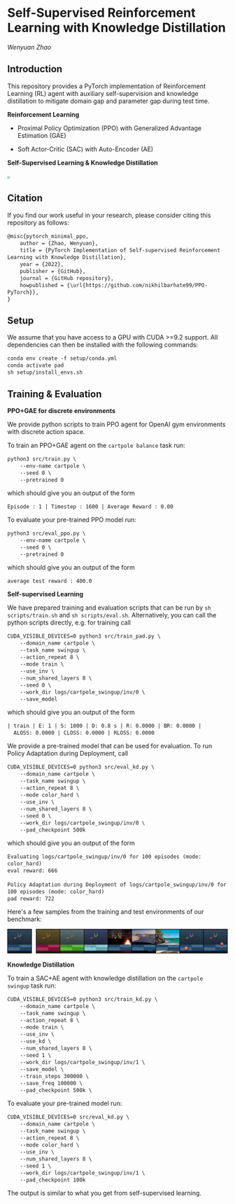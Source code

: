 # Self-Supervised Reinforcement Learning with Knowledge Distillation

_Wenyuan Zhao_

## Introduction

This repository provides a PyTorch implementation of Reinforcement Learning (RL) agent with auxiliary self-supervision and knowledge distillation to mitigate domain gap and parameter gap during test time.

**Reinforcement Learning**

* Proximal Policy Optimization (PPO) with Generalized Advantage Estimation (GAE)

* Soft Actor-Critic (SAC) with Auto-Encoder (AE) 

**Self-Supervised Learning & Knowledge Distillation**

<img src="/Users/wyzhao/PycharmProjects/pad-kd/images/kd.png" style="zoom:37%;" />


## Citation

If you find our work useful in your research, please consider citing this repository as follows:

```
@misc{pytorch_minimal_ppo,
    author = {Zhao, Wenyuan},
    title = {PyTorch Implementation of Self-supervised Reinforcement Learning with Knowledge Distillation},
    year = {2022},
    publisher = {GitHub},
    journal = {GitHub repository},
    howpublished = {\url{https://github.com/nikhilbarhate99/PPO-PyTorch}},
}
```

## Setup

We assume that you have access to a GPU with CUDA >=9.2 support. All dependencies can then be installed with the following commands:

```
conda env create -f setup/conda.yml
conda activate pad
sh setup/install_envs.sh
```

## Training & Evaluation

**PPO+GAE for discrete environments**

We provide python scripts to train PPO agent for OpenAI gym environments with discrete action space. 

To train an PPO+GAE agent on the `cartpole balance` task run: 

```
python3 src/train.py \
    --env-name cartpole \
    --seed 0 \
    --pretrained 0
```

which should give you an output of the form

```
Episode : 1 | Timestep : 1600 | Average Reward : 0.00
```

To evaluate your pre-trained PPO model run: 

```
python3 src/eval_ppo.py \
    --env-name cartpole \
    --seed 0 \
    --pretrained 0
```

which should give you an output of the form

```
average test reward : 400.0
```

**Self-supervised Learning**

We have prepared training and evaluation scripts that can be run by ```sh scripts/train.sh``` and ```sh scripts/eval.sh```. Alternatively, you can call the python scripts directly, e.g. for training call 

```
CUDA_VISIBLE_DEVICES=0 python3 src/train_pad.py \
    --domain_name cartpole \
    --task_name swingup \
    --action_repeat 8 \
    --mode train \
    --use_inv \
    --num_shared_layers 8 \
    --seed 0 \
    --work_dir logs/cartpole_swingup/inv/0 \
    --save_model
```

which should give you an output of the form 

```
| train | E: 1 | S: 1000 | D: 0.8 s | R: 0.0000 | BR: 0.0000 | 
  ALOSS: 0.0000 | CLOSS: 0.0000 | RLOSS: 0.0000
```

We provide a pre-trained model that can be used for evaluation. To run Policy Adaptation during Deployment, call 

```
CUDA_VISIBLE_DEVICES=0 python3 src/eval_kd.py \
    --domain_name cartpole \
    --task_name swingup \
    --action_repeat 8 \
    --mode color_hard \
    --use_inv \
    --num_shared_layers 8 \
    --seed 0 \
    --work_dir logs/cartpole_swingup/inv/0 \
    --pad_checkpoint 500k
```

which should give you an output of the form 

```
Evaluating logs/cartpole_swingup/inv/0 for 100 episodes (mode: color_hard)
eval reward: 666

Policy Adaptation during Deployment of logs/cartpole_swingup/inv/0 for 100 episodes (mode: color_hard)
pad reward: 722
```

Here's a few samples from the training and test environments of our benchmark:

![samples](images/samples.png)

**Knowledge Distillation**

To train a SAC+AE agent with knowledge distillation on the `cartpole swingup` task run: 

```
CUDA_VISIBLE_DEVICES=0 python3 src/train_kd.py \
    --domain_name cartpole \
    --task_name swingup \
    --action_repeat 8 \
    --mode train \
    --use_inv \
    --use_kd \
    --num_shared_layers 8 \
    --seed 1 \
    --work_dir logs/cartpole_swingup/inv/1 \
    --save_model \
    --train_steps 300000 \
    --save_freq 100000 \
    --pad_checkpoint 500k \
```

To evaluate your pre-trained model run: 

```
CUDA_VISIBLE_DEVICES=0 src/eval_kd.py \
    --domain_name cartpole \
    --task_name swingup \
    --action_repeat 8 \
    --mode color_hard \
    --use_inv \
    --num_shared_layers 8 \
    --seed 1 \
    --work_dir logs/cartpole_swingup/inv/1 \
    --pad_checkpoint 100k
```

The output is similar to what you get from self-supervised learning.
